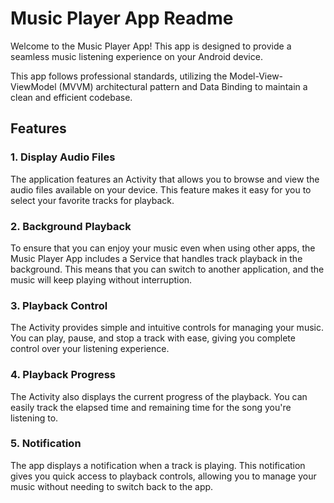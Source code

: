 # Music Player App Readme

Welcome to the Music Player App! This app is designed to provide a seamless music listening experience on your Android device.

This app follows professional standards, utilizing the Model-View-ViewModel (MVVM) architectural pattern and Data Binding to maintain a clean and efficient codebase.

## Features

### 1. Display Audio Files
The application features an Activity that allows you to browse and view the audio files available on your device. This feature makes it easy for you to select your favorite tracks for playback.

### 2. Background Playback
To ensure that you can enjoy your music even when using other apps, the Music Player App includes a Service that handles track playback in the background. This means that you can switch to another application, and the music will keep playing without interruption.

### 3. Playback Control
The Activity provides simple and intuitive controls for managing your music. You can play, pause, and stop a track with ease, giving you complete control over your listening experience.

### 4. Playback Progress
The Activity also displays the current progress of the playback. You can easily track the elapsed time and remaining time for the song you're listening to.

### 5. Notification
The app displays a notification when a track is playing. This notification gives you quick access to playback controls, allowing you to manage your music without needing to switch back to the app.